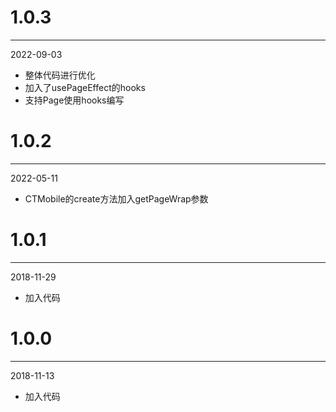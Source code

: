 # 1.0.3

***

2022-09-03

* 整体代码进行优化
* 加入了usePageEffect的hooks
* 支持Page使用hooks编写

# 1.0.2

***

2022-05-11

* CTMobile的create方法加入getPageWrap参数

# 1.0.1

***

2018-11-29

* 加入代码

# 1.0.0

***

2018-11-13

* 加入代码
